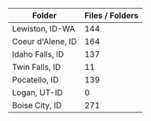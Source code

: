 | Folder            |   Files / Folders |
|-------------------|-------------------|
| Lewiston, ID-WA   |               144 |
| Coeur d'Alene, ID |               164 |
| Idaho Falls, ID   |               137 |
| Twin Falls, ID    |                11 |
| Pocatello, ID     |               139 |
| Logan, UT-ID      |                 0 |
| Boise City, ID    |               271 |